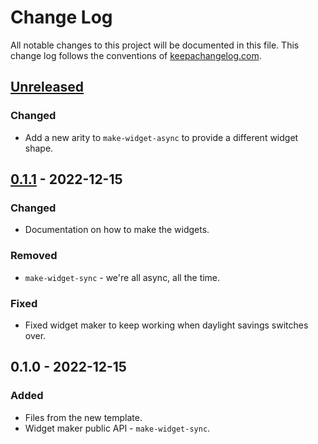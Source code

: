 # Change Log
All notable changes to this project will be documented in this file. This change log follows the conventions of [keepachangelog.com](http://keepachangelog.com/).

## [Unreleased]
### Changed
- Add a new arity to `make-widget-async` to provide a different widget shape.

## [0.1.1] - 2022-12-15
### Changed
- Documentation on how to make the widgets.

### Removed
- `make-widget-sync` - we're all async, all the time.

### Fixed
- Fixed widget maker to keep working when daylight savings switches over.

## 0.1.0 - 2022-12-15
### Added
- Files from the new template.
- Widget maker public API - `make-widget-sync`.

[Unreleased]: https://github.com/your-name/clojure-project/compare/0.1.1...HEAD
[0.1.1]: https://github.com/your-name/clojure-project/compare/0.1.0...0.1.1
